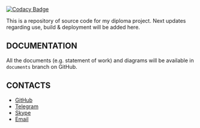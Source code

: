 [![Codacy Badge](https://app.codacy.com/project/badge/Grade/793efa66c3644133b53f5f7166449757)](https://www.codacy.com/gh/leader228228/ArtPlace/dashboard?utm_source=github.com&amp;utm_medium=referral&amp;utm_content=leader228228/ArtPlace&amp;utm_campaign=Badge_Grade)

This is a repository of source code for my diploma project.
Next updates regarding use, build & deployment will be added here.

## DOCUMENTATION

All the documents (e.g. statement of work) and diagrams will be available in `documents` branch on GitHub.

## CONTACTS
*   [GitHub](https://github.com/leader228228)
*   [Telegram](https://t.me/mykhailo_birintsev)
*   [Skype](skype:live:.cid.a000dd1ae21ff323?chat)
*   [Email](mailto:mykhailo.birintsev@gmail.com)
